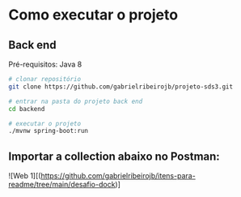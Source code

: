 
# Como executar o projeto

## Back end
Pré-requisitos: Java 8

```bash
# clonar repositório
git clone https://github.com/gabrielribeirojb/projeto-sds3.git

# entrar na pasta do projeto back end
cd backend

# executar o projeto
./mvnw spring-boot:run
```

## Importar a collection abaixo no Postman:

![Web 1][(https://github.com/gabrielribeirojb/itens-para-readme/tree/main/desafio-dock)]
